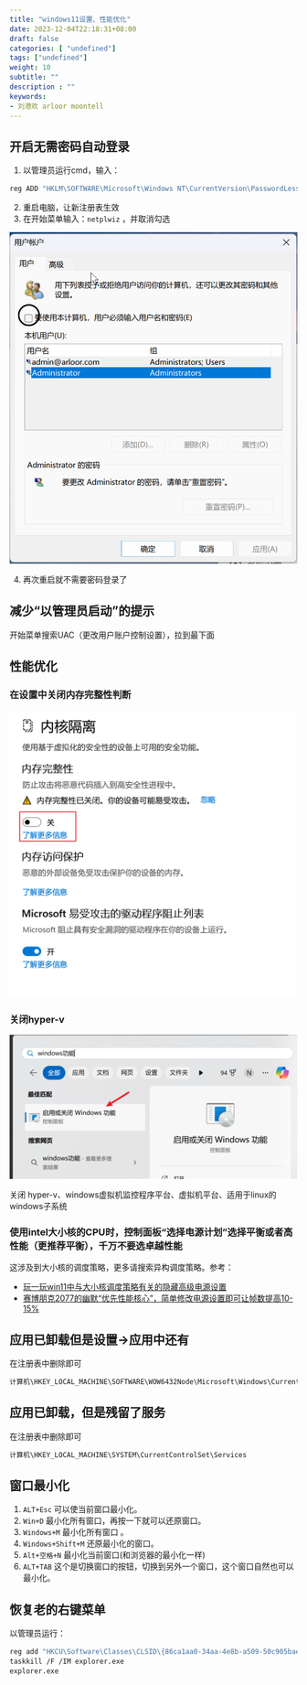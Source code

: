 ```yaml
---
title: "windows11设置、性能优化"
date: 2023-12-04T22:18:31+08:00
draft: false
categories: [ "undefined"]
tags: ["undefined"]
weight: 10
subtitle: ""
description : ""
keywords:
- 刘港欢 arloor moontell
---
```


## 开启无需密码自动登录

1. 以管理员运行cmd，输入：

```bash
reg ADD "HKLM\SOFTWARE\Microsoft\Windows NT\CurrentVersion\PasswordLess\Device" /v DevicePasswordLessBuildVersion /t REG_DWORD /d 0 /f
```

2. 重启电脑，让新注册表生效
3. 在开始菜单输入：`netplwiz` ，并取消勾选

![Alt text](/img/cancel-password-login-for-windows11.png)

4. 再次重启就不需要密码登录了


## 减少“以管理员启动”的提示

开始菜单搜索UAC（更改用户账户控制设置），拉到最下面

## 性能优化

### 在设置中关闭内存完整性判断

![alt text](/img/window11-mem-wanzhengxing-protection.png)

### 关闭hyper-v

![alt text](/img/window11-software-and-gongneng.png)

关闭 hyper-v、windows虚拟机监控程序平台、虚拟机平台、适用于linux的windows子系统

### 使用intel大小核的CPU时，控制面板“选择电源计划”选择平衡或者高性能（更推荐平衡），千万不要选卓越性能

这涉及到大小核的调度策略，更多请搜索异构调度策略。参考：

- [玩一玩win11中与大小核调度策略有关的隐藏高级电源设置](https://nga.178.com/read.php?tid=35222326)
- [赛博朋克2077的幽默“优先性能核心”，简单修改电源设置即可让帧数提高10-15%](https://nga.178.com/read.php?tid=39471892)

## 应用已卸载但是设置->应用中还有

在注册表中删除即可

```go
计算机\HKEY_LOCAL_MACHINE\SOFTWARE\WOW6432Node\Microsoft\Windows\CurrentVersion\Uninstall
```

## 应用已卸载，但是残留了服务

在注册表中删除即可

```bash
计算机\HKEY_LOCAL_MACHINE\SYSTEM\CurrentControlSet\Services
```

## 窗口最小化

1. `ALT+Esc` 可以使当前窗口最小化。
2. `Win+D` 最小化所有窗口，再按一下就可以还原窗口。
3. `Windows+M` 最小化所有窗口 。
4. `Windows+Shift+M` 还原最小化的窗口。
5. `Alt+空格+N` 最小化当前窗口(和浏览器的最小化一样)
6. `ALT+TAB` 这个是切换窗口的按钮，切换到另外一个窗口，这个窗口自然也可以最小化。

## 恢复老的右键菜单

以管理员运行：

```bash
reg add "HKCU\Software\Classes\CLSID\{86ca1aa0-34aa-4e8b-a509-50c905bae2a2}\InprocServer32" /f
taskkill /F /IM explorer.exe
explorer.exe
```